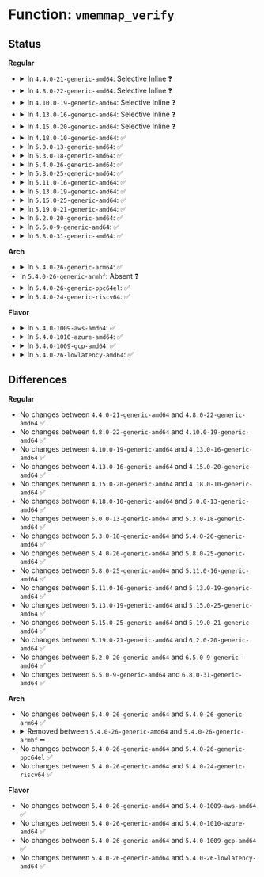 # Function: <code>vmemmap_verify</code>

## Status
<b>Regular</b>
<ul>
<li>
<details>
<summary>In <code>4.4.0-21-generic-amd64</code>: Selective Inline ❓</summary>

```c
void vmemmap_verify(pte_t * pte, int node, long unsigned int start, long unsigned int end)
```

```json
{
  "name": "vmemmap_verify",
  "collision_type": "Unique Global",
  "inline_type": "Selective",
  "funcs": [
    {
      "addr": 18446744071587361204,
      "name": "vmemmap_verify",
      "external": true,
      "loc": "mm/sparse-vmemmap.c:90",
      "file": "mm/sparse-vmemmap.c",
      "inline": "not declared, inlined",
      "caller_inline": [],
      "caller_func": [
        "arch/x86/mm/init_64.c:vmemmap_populate",
        "mm/sparse-vmemmap.c:vmemmap_populate_basepages"
      ]
    }
  ],
  "symbols": [
    {
      "addr": 18446744071587361204,
      "name": "vmemmap_verify",
      "section": ".text",
      "bind": "STB_GLOBAL",
      "size": 85
    }
  ]
}
```
</details>
</li>
<li>
<details>
<summary>In <code>4.8.0-22-generic-amd64</code>: Selective Inline ❓</summary>

```c
void vmemmap_verify(pte_t * pte, int node, long unsigned int start, long unsigned int end)
```

```json
{
  "name": "vmemmap_verify",
  "collision_type": "Unique Global",
  "inline_type": "Selective",
  "funcs": [
    {
      "addr": 18446744071587862616,
      "name": "vmemmap_verify",
      "external": true,
      "loc": "mm/sparse-vmemmap.c:162",
      "file": "mm/sparse-vmemmap.c",
      "inline": "not declared, inlined",
      "caller_inline": [],
      "caller_func": [
        "arch/x86/mm/init_64.c:vmemmap_populate",
        "mm/sparse-vmemmap.c:vmemmap_populate_basepages"
      ]
    }
  ],
  "symbols": [
    {
      "addr": 18446744071587862616,
      "name": "vmemmap_verify",
      "section": ".text",
      "bind": "STB_GLOBAL",
      "size": 85
    }
  ]
}
```
</details>
</li>
<li>
<details>
<summary>In <code>4.10.0-19-generic-amd64</code>: Selective Inline ❓</summary>

```c
void vmemmap_verify(pte_t * pte, int node, long unsigned int start, long unsigned int end)
```

```json
{
  "name": "vmemmap_verify",
  "collision_type": "Unique Global",
  "inline_type": "Selective",
  "funcs": [
    {
      "addr": 18446744071588077322,
      "name": "vmemmap_verify",
      "external": true,
      "loc": "mm/sparse-vmemmap.c:162",
      "file": "mm/sparse-vmemmap.c",
      "inline": "not declared, inlined",
      "caller_inline": [],
      "caller_func": [
        "arch/x86/mm/init_64.c:vmemmap_populate",
        "mm/sparse-vmemmap.c:vmemmap_populate_basepages"
      ]
    }
  ],
  "symbols": [
    {
      "addr": 18446744071588077322,
      "name": "vmemmap_verify",
      "section": ".text",
      "bind": "STB_GLOBAL",
      "size": 85
    }
  ]
}
```
</details>
</li>
<li>
<details>
<summary>In <code>4.13.0-16-generic-amd64</code>: Selective Inline ❓</summary>

```c
void vmemmap_verify(pte_t * pte, int node, long unsigned int start, long unsigned int end)
```

```json
{
  "name": "vmemmap_verify",
  "collision_type": "Unique Global",
  "inline_type": "Selective",
  "funcs": [
    {
      "addr": 18446744071588303775,
      "name": "vmemmap_verify",
      "external": true,
      "loc": "mm/sparse-vmemmap.c:162",
      "file": "mm/sparse-vmemmap.c",
      "inline": "not declared, inlined",
      "caller_inline": [],
      "caller_func": [
        "arch/x86/mm/init_64.c:vmemmap_populate",
        "mm/sparse-vmemmap.c:vmemmap_populate_basepages"
      ]
    }
  ],
  "symbols": [
    {
      "addr": 18446744071588303775,
      "name": "vmemmap_verify",
      "section": ".text",
      "bind": "STB_GLOBAL",
      "size": 85
    }
  ]
}
```
</details>
</li>
<li>
<details>
<summary>In <code>4.15.0-20-generic-amd64</code>: Selective Inline ❓</summary>

```c
void vmemmap_verify(pte_t * pte, int node, long unsigned int start, long unsigned int end)
```

```json
{
  "name": "vmemmap_verify",
  "collision_type": "Unique Global",
  "inline_type": "Selective",
  "funcs": [
    {
      "addr": 18446744071588869046,
      "name": "vmemmap_verify",
      "external": true,
      "loc": "mm/sparse-vmemmap.c:165",
      "file": "mm/sparse-vmemmap.c",
      "inline": "not declared, inlined",
      "caller_inline": [],
      "caller_func": [
        "arch/x86/mm/init_64.c:vmemmap_populate",
        "mm/sparse-vmemmap.c:vmemmap_populate_basepages"
      ]
    }
  ],
  "symbols": [
    {
      "addr": 18446744071588869046,
      "name": "vmemmap_verify",
      "section": ".text",
      "bind": "STB_GLOBAL",
      "size": 95
    }
  ]
}
```
</details>
</li>
<li>
<details>
<summary>In <code>4.18.0-10-generic-amd64</code>: ✅</summary>

```c
void vmemmap_verify(pte_t * pte, int node, long unsigned int start, long unsigned int end)
```

```json
{
  "name": "vmemmap_verify",
  "collision_type": "Unique Global",
  "inline_type": "No",
  "funcs": [
    {
      "addr": 18446744071589248026,
      "name": "vmemmap_verify",
      "external": true,
      "loc": "mm/sparse-vmemmap.c:143",
      "file": "mm/sparse-vmemmap.c",
      "inline": "seen, unknown",
      "caller_inline": [],
      "caller_func": [
        "arch/x86/mm/init_64.c:vmemmap_populate",
        "mm/sparse-vmemmap.c:vmemmap_populate_basepages"
      ]
    }
  ],
  "symbols": [
    {
      "addr": 18446744071589248026,
      "name": "vmemmap_verify",
      "section": ".text",
      "bind": "STB_GLOBAL",
      "size": 114
    }
  ]
}
```
</details>
</li>
<li>
<details>
<summary>In <code>5.0.0-13-generic-amd64</code>: ✅</summary>

```c
void vmemmap_verify(pte_t * pte, int node, long unsigned int start, long unsigned int end)
```

```json
{
  "name": "vmemmap_verify",
  "collision_type": "Unique Global",
  "inline_type": "No",
  "funcs": [
    {
      "addr": 18446744071589490312,
      "name": "vmemmap_verify",
      "external": true,
      "loc": "mm/sparse-vmemmap.c:132",
      "file": "mm/sparse-vmemmap.c",
      "inline": "seen, unknown",
      "caller_inline": [],
      "caller_func": [
        "arch/x86/mm/init_64.c:vmemmap_populate",
        "mm/sparse-vmemmap.c:vmemmap_populate_basepages"
      ]
    }
  ],
  "symbols": [
    {
      "addr": 18446744071589490312,
      "name": "vmemmap_verify",
      "section": ".text",
      "bind": "STB_GLOBAL",
      "size": 114
    }
  ]
}
```
</details>
</li>
<li>
<details>
<summary>In <code>5.3.0-18-generic-amd64</code>: ✅</summary>

```c
void vmemmap_verify(pte_t * pte, int node, long unsigned int start, long unsigned int end)
```

```json
{
  "name": "vmemmap_verify",
  "collision_type": "Unique Global",
  "inline_type": "No",
  "funcs": [
    {
      "addr": 18446744071589951278,
      "name": "vmemmap_verify",
      "external": true,
      "loc": "mm/sparse-vmemmap.c:132",
      "file": "mm/sparse-vmemmap.c",
      "inline": "seen, unknown",
      "caller_inline": [],
      "caller_func": [
        "arch/x86/mm/init_64.c:vmemmap_populate",
        "mm/sparse-vmemmap.c:vmemmap_populate_basepages"
      ]
    }
  ],
  "symbols": [
    {
      "addr": 18446744071589951278,
      "name": "vmemmap_verify",
      "section": ".text",
      "bind": "STB_GLOBAL",
      "size": 114
    }
  ]
}
```
</details>
</li>
<li>
<details>
<summary>In <code>5.4.0-26-generic-amd64</code>: ✅</summary>

```c
void vmemmap_verify(pte_t * pte, int node, long unsigned int start, long unsigned int end)
```

```json
{
  "name": "vmemmap_verify",
  "collision_type": "Unique Global",
  "inline_type": "No",
  "funcs": [
    {
      "addr": 18446744071590178805,
      "name": "vmemmap_verify",
      "external": true,
      "loc": "mm/sparse-vmemmap.c:132",
      "file": "mm/sparse-vmemmap.c",
      "inline": "seen, unknown",
      "caller_inline": [],
      "caller_func": [
        "arch/x86/mm/init_64.c:vmemmap_populate",
        "mm/sparse-vmemmap.c:vmemmap_populate_basepages"
      ]
    }
  ],
  "symbols": [
    {
      "addr": 18446744071590178805,
      "name": "vmemmap_verify",
      "section": ".text",
      "bind": "STB_GLOBAL",
      "size": 114
    }
  ]
}
```
</details>
</li>
<li>
<details>
<summary>In <code>5.8.0-25-generic-amd64</code>: ✅</summary>

```c
void vmemmap_verify(pte_t * pte, int node, long unsigned int start, long unsigned int end)
```

```json
{
  "name": "vmemmap_verify",
  "collision_type": "Unique Global",
  "inline_type": "No",
  "funcs": [
    {
      "addr": 18446744071591197110,
      "name": "vmemmap_verify",
      "external": true,
      "loc": "mm/sparse-vmemmap.c:131",
      "file": "mm/sparse-vmemmap.c",
      "inline": "seen, unknown",
      "caller_inline": [],
      "caller_func": [
        "arch/x86/mm/init_64.c:vmemmap_populate_hugepages",
        "mm/sparse-vmemmap.c:vmemmap_populate_basepages"
      ]
    }
  ],
  "symbols": [
    {
      "addr": 18446744071591197110,
      "name": "vmemmap_verify",
      "section": ".text",
      "bind": "STB_GLOBAL",
      "size": 117
    }
  ]
}
```
</details>
</li>
<li>
<details>
<summary>In <code>5.11.0-16-generic-amd64</code>: ✅</summary>

```c
void vmemmap_verify(pte_t * pte, int node, long unsigned int start, long unsigned int end)
```

```json
{
  "name": "vmemmap_verify",
  "collision_type": "Unique Global",
  "inline_type": "No",
  "funcs": [
    {
      "addr": 18446744071591692012,
      "name": "vmemmap_verify",
      "external": true,
      "loc": "mm/sparse-vmemmap.c:132",
      "file": "mm/sparse-vmemmap.c",
      "inline": "seen, unknown",
      "caller_inline": [],
      "caller_func": [
        "arch/x86/mm/init_64.c:vmemmap_populate_hugepages",
        "mm/sparse-vmemmap.c:vmemmap_populate_basepages"
      ]
    }
  ],
  "symbols": [
    {
      "addr": 18446744071591692012,
      "name": "vmemmap_verify",
      "section": ".text",
      "bind": "STB_GLOBAL",
      "size": 117
    }
  ]
}
```
</details>
</li>
<li>
<details>
<summary>In <code>5.13.0-19-generic-amd64</code>: ✅</summary>

```c
void vmemmap_verify(pte_t * pte, int node, long unsigned int start, long unsigned int end)
```

```json
{
  "name": "vmemmap_verify",
  "collision_type": "Unique Global",
  "inline_type": "No",
  "funcs": [
    {
      "addr": 18446744071591634779,
      "name": "vmemmap_verify",
      "external": true,
      "loc": "mm/sparse-vmemmap.c:132",
      "file": "mm/sparse-vmemmap.c",
      "inline": "seen, unknown",
      "caller_inline": [],
      "caller_func": [
        "arch/x86/mm/init_64.c:vmemmap_populate_hugepages",
        "mm/sparse-vmemmap.c:vmemmap_populate_basepages"
      ]
    }
  ],
  "symbols": [
    {
      "addr": 18446744071591634779,
      "name": "vmemmap_verify",
      "section": ".text",
      "bind": "STB_GLOBAL",
      "size": 111
    }
  ]
}
```
</details>
</li>
<li>
<details>
<summary>In <code>5.15.0-25-generic-amd64</code>: ✅</summary>

```c
void vmemmap_verify(pte_t * pte, int node, long unsigned int start, long unsigned int end)
```

```json
{
  "name": "vmemmap_verify",
  "collision_type": "Unique Global",
  "inline_type": "No",
  "funcs": [
    {
      "addr": 18446744071592808920,
      "name": "vmemmap_verify",
      "external": true,
      "loc": "mm/sparse-vmemmap.c:486",
      "file": "mm/sparse-vmemmap.c",
      "inline": "seen, unknown",
      "caller_inline": [],
      "caller_func": [
        "arch/x86/mm/init_64.c:vmemmap_populate_hugepages",
        "mm/sparse-vmemmap.c:vmemmap_populate_basepages"
      ]
    }
  ],
  "symbols": [
    {
      "addr": 18446744071592808920,
      "name": "vmemmap_verify",
      "section": ".text",
      "bind": "STB_GLOBAL",
      "size": 75
    }
  ]
}
```
</details>
</li>
<li>
<details>
<summary>In <code>5.19.0-21-generic-amd64</code>: ✅</summary>

```c
void vmemmap_verify(pte_t * pte, int node, long unsigned int start, long unsigned int end)
```

```json
{
  "name": "vmemmap_verify",
  "collision_type": "Unique Global",
  "inline_type": "No",
  "funcs": [
    {
      "addr": 18446744071594710048,
      "name": "vmemmap_verify",
      "external": true,
      "loc": "mm/sparse-vmemmap.c:532",
      "file": "mm/sparse-vmemmap.c",
      "inline": "seen, unknown",
      "caller_inline": [],
      "caller_func": [
        "arch/x86/mm/init_64.c:vmemmap_populate_hugepages",
        "mm/sparse-vmemmap.c:vmemmap_populate_address"
      ]
    }
  ],
  "symbols": [
    {
      "addr": 18446744071594710048,
      "name": "vmemmap_verify",
      "section": ".text",
      "bind": "STB_GLOBAL",
      "size": 89
    }
  ]
}
```
</details>
</li>
<li>
<details>
<summary>In <code>6.2.0-20-generic-amd64</code>: ✅</summary>

```c
void vmemmap_verify(pte_t * pte, int node, long unsigned int start, long unsigned int end)
```

```json
{
  "name": "vmemmap_verify",
  "collision_type": "Unique Global",
  "inline_type": "No",
  "funcs": [
    {
      "addr": 18446744071596454736,
      "name": "vmemmap_verify",
      "external": true,
      "loc": "mm/sparse-vmemmap.c:133",
      "file": "mm/sparse-vmemmap.c",
      "inline": "seen, unknown",
      "caller_inline": [],
      "caller_func": [
        "arch/x86/mm/init_64.c:vmemmap_check_pmd",
        "mm/sparse-vmemmap.c:vmemmap_populate_address"
      ]
    }
  ],
  "symbols": [
    {
      "addr": 18446744071596454736,
      "name": "vmemmap_verify",
      "section": ".text",
      "bind": "STB_GLOBAL",
      "size": 161
    }
  ]
}
```
</details>
</li>
<li>
<details>
<summary>In <code>6.5.0-9-generic-amd64</code>: ✅</summary>

```c
void vmemmap_verify(pte_t * pte, int node, long unsigned int start, long unsigned int end)
```

```json
{
  "name": "vmemmap_verify",
  "collision_type": "Unique Global",
  "inline_type": "No",
  "funcs": [
    {
      "addr": 18446744071596996064,
      "name": "vmemmap_verify",
      "external": true,
      "loc": "mm/sparse-vmemmap.c:133",
      "file": "mm/sparse-vmemmap.c",
      "inline": "seen, unknown",
      "caller_inline": [],
      "caller_func": [
        "arch/x86/mm/init_64.c:vmemmap_check_pmd",
        "mm/sparse-vmemmap.c:vmemmap_populate_address"
      ]
    }
  ],
  "symbols": [
    {
      "addr": 18446744071596996064,
      "name": "vmemmap_verify",
      "section": ".text",
      "bind": "STB_GLOBAL",
      "size": 161
    }
  ]
}
```
</details>
</li>
<li>
<details>
<summary>In <code>6.8.0-31-generic-amd64</code>: ✅</summary>

```c
void vmemmap_verify(pte_t * pte, int node, long unsigned int start, long unsigned int end)
```

```json
{
  "name": "vmemmap_verify",
  "collision_type": "Unique Global",
  "inline_type": "No",
  "funcs": [
    {
      "addr": 18446744071597925552,
      "name": "vmemmap_verify",
      "external": true,
      "loc": "mm/sparse-vmemmap.c:133",
      "file": "mm/sparse-vmemmap.c",
      "inline": "seen, unknown",
      "caller_inline": [],
      "caller_func": [
        "arch/x86/mm/init_64.c:vmemmap_check_pmd",
        "mm/sparse-vmemmap.c:vmemmap_populate_address"
      ]
    }
  ],
  "symbols": [
    {
      "addr": 18446744071597925552,
      "name": "vmemmap_verify",
      "section": ".text",
      "bind": "STB_GLOBAL",
      "size": 161
    }
  ]
}
```
</details>
</li>
</ul>
<b>Arch</b>
<ul>
<li>
<details>
<summary>In <code>5.4.0-26-generic-arm64</code>: ✅</summary>

```c
void vmemmap_verify(pte_t * pte, int node, long unsigned int start, long unsigned int end)
```

```json
{
  "name": "vmemmap_verify",
  "collision_type": "Unique Global",
  "inline_type": "No",
  "funcs": [
    {
      "addr": 18446603336503921780,
      "name": "vmemmap_verify",
      "external": true,
      "loc": "mm/sparse-vmemmap.c:132",
      "file": "mm/sparse-vmemmap.c",
      "inline": "seen, unknown",
      "caller_inline": [],
      "caller_func": [
        "arch/arm64/mm/mmu.c:vmemmap_populate",
        "mm/sparse-vmemmap.c:vmemmap_populate_basepages"
      ]
    }
  ],
  "symbols": [
    {
      "addr": 18446603336503921780,
      "name": "vmemmap_verify",
      "section": ".text",
      "bind": "STB_GLOBAL",
      "size": 92
    }
  ]
}
```
</details>
</li>
<li>
In <code>5.4.0-26-generic-armhf</code>: Absent ❓
</li>
<li>
<details>
<summary>In <code>5.4.0-26-generic-ppc64el</code>: ✅</summary>

```c
void vmemmap_verify(pte_t * pte, int node, long unsigned int start, long unsigned int end)
```

```json
{
  "name": "vmemmap_verify",
  "collision_type": "Unique Global",
  "inline_type": "No",
  "funcs": [
    {
      "addr": 13835058055297817296,
      "name": "vmemmap_verify",
      "external": true,
      "loc": "mm/sparse-vmemmap.c:132",
      "file": "mm/sparse-vmemmap.c",
      "inline": "seen, unknown",
      "caller_inline": [],
      "caller_func": [
        "mm/sparse-vmemmap.c:vmemmap_populate_basepages"
      ]
    }
  ],
  "symbols": [
    {
      "addr": 13835058055297817296,
      "name": "vmemmap_verify",
      "section": ".text",
      "bind": "STB_GLOBAL",
      "size": 124
    }
  ]
}
```
</details>
</li>
<li>
<details>
<summary>In <code>5.4.0-24-generic-riscv64</code>: ✅</summary>

```c
void vmemmap_verify(pte_t * pte, int node, long unsigned int start, long unsigned int end)
```

```json
{
  "name": "vmemmap_verify",
  "collision_type": "Unique Global",
  "inline_type": "No",
  "funcs": [
    {
      "addr": 18446743936270896982,
      "name": "vmemmap_verify",
      "external": true,
      "loc": "mm/sparse-vmemmap.c:132",
      "file": "mm/sparse-vmemmap.c",
      "inline": "seen, unknown",
      "caller_inline": [],
      "caller_func": [
        "mm/sparse-vmemmap.c:vmemmap_populate_basepages"
      ]
    }
  ],
  "symbols": [
    {
      "addr": 18446743936270896982,
      "name": "vmemmap_verify",
      "section": ".init.text",
      "bind": "STB_GLOBAL",
      "size": 72
    }
  ]
}
```
</details>
</li>
</ul>
<b>Flavor</b>
<ul>
<li>
<details>
<summary>In <code>5.4.0-1009-aws-amd64</code>: ✅</summary>

```c
void vmemmap_verify(pte_t * pte, int node, long unsigned int start, long unsigned int end)
```

```json
{
  "name": "vmemmap_verify",
  "collision_type": "Unique Global",
  "inline_type": "No",
  "funcs": [
    {
      "addr": 18446744071589781093,
      "name": "vmemmap_verify",
      "external": true,
      "loc": "mm/sparse-vmemmap.c:132",
      "file": "mm/sparse-vmemmap.c",
      "inline": "seen, unknown",
      "caller_inline": [],
      "caller_func": [
        "arch/x86/mm/init_64.c:vmemmap_populate",
        "mm/sparse-vmemmap.c:vmemmap_populate_basepages"
      ]
    }
  ],
  "symbols": [
    {
      "addr": 18446744071589781093,
      "name": "vmemmap_verify",
      "section": ".text",
      "bind": "STB_GLOBAL",
      "size": 114
    }
  ]
}
```
</details>
</li>
<li>
<details>
<summary>In <code>5.4.0-1010-azure-amd64</code>: ✅</summary>

```c
void vmemmap_verify(pte_t * pte, int node, long unsigned int start, long unsigned int end)
```

```json
{
  "name": "vmemmap_verify",
  "collision_type": "Unique Global",
  "inline_type": "No",
  "funcs": [
    {
      "addr": 18446744071589503916,
      "name": "vmemmap_verify",
      "external": true,
      "loc": "mm/sparse-vmemmap.c:132",
      "file": "mm/sparse-vmemmap.c",
      "inline": "seen, unknown",
      "caller_inline": [],
      "caller_func": [
        "arch/x86/mm/init_64.c:vmemmap_populate",
        "mm/sparse-vmemmap.c:vmemmap_populate_basepages"
      ]
    }
  ],
  "symbols": [
    {
      "addr": 18446744071589503916,
      "name": "vmemmap_verify",
      "section": ".text",
      "bind": "STB_GLOBAL",
      "size": 107
    }
  ]
}
```
</details>
</li>
<li>
<details>
<summary>In <code>5.4.0-1009-gcp-amd64</code>: ✅</summary>

```c
void vmemmap_verify(pte_t * pte, int node, long unsigned int start, long unsigned int end)
```

```json
{
  "name": "vmemmap_verify",
  "collision_type": "Unique Global",
  "inline_type": "No",
  "funcs": [
    {
      "addr": 18446744071590224501,
      "name": "vmemmap_verify",
      "external": true,
      "loc": "mm/sparse-vmemmap.c:132",
      "file": "mm/sparse-vmemmap.c",
      "inline": "seen, unknown",
      "caller_inline": [],
      "caller_func": [
        "arch/x86/mm/init_64.c:vmemmap_populate",
        "mm/sparse-vmemmap.c:vmemmap_populate_basepages"
      ]
    }
  ],
  "symbols": [
    {
      "addr": 18446744071590224501,
      "name": "vmemmap_verify",
      "section": ".text",
      "bind": "STB_GLOBAL",
      "size": 114
    }
  ]
}
```
</details>
</li>
<li>
<details>
<summary>In <code>5.4.0-26-lowlatency-amd64</code>: ✅</summary>

```c
void vmemmap_verify(pte_t * pte, int node, long unsigned int start, long unsigned int end)
```

```json
{
  "name": "vmemmap_verify",
  "collision_type": "Unique Global",
  "inline_type": "No",
  "funcs": [
    {
      "addr": 18446744071590274859,
      "name": "vmemmap_verify",
      "external": true,
      "loc": "mm/sparse-vmemmap.c:132",
      "file": "mm/sparse-vmemmap.c",
      "inline": "seen, unknown",
      "caller_inline": [],
      "caller_func": [
        "arch/x86/mm/init_64.c:vmemmap_populate",
        "mm/sparse-vmemmap.c:vmemmap_populate_basepages"
      ]
    }
  ],
  "symbols": [
    {
      "addr": 18446744071590274859,
      "name": "vmemmap_verify",
      "section": ".text",
      "bind": "STB_GLOBAL",
      "size": 114
    }
  ]
}
```
</details>
</li>
</ul>

## Differences
<b>Regular</b>
<ul>
<li>
No changes between <code>4.4.0-21-generic-amd64</code> and <code>4.8.0-22-generic-amd64</code> ✅
</li>
<li>
No changes between <code>4.8.0-22-generic-amd64</code> and <code>4.10.0-19-generic-amd64</code> ✅
</li>
<li>
No changes between <code>4.10.0-19-generic-amd64</code> and <code>4.13.0-16-generic-amd64</code> ✅
</li>
<li>
No changes between <code>4.13.0-16-generic-amd64</code> and <code>4.15.0-20-generic-amd64</code> ✅
</li>
<li>
No changes between <code>4.15.0-20-generic-amd64</code> and <code>4.18.0-10-generic-amd64</code> ✅
</li>
<li>
No changes between <code>4.18.0-10-generic-amd64</code> and <code>5.0.0-13-generic-amd64</code> ✅
</li>
<li>
No changes between <code>5.0.0-13-generic-amd64</code> and <code>5.3.0-18-generic-amd64</code> ✅
</li>
<li>
No changes between <code>5.3.0-18-generic-amd64</code> and <code>5.4.0-26-generic-amd64</code> ✅
</li>
<li>
No changes between <code>5.4.0-26-generic-amd64</code> and <code>5.8.0-25-generic-amd64</code> ✅
</li>
<li>
No changes between <code>5.8.0-25-generic-amd64</code> and <code>5.11.0-16-generic-amd64</code> ✅
</li>
<li>
No changes between <code>5.11.0-16-generic-amd64</code> and <code>5.13.0-19-generic-amd64</code> ✅
</li>
<li>
No changes between <code>5.13.0-19-generic-amd64</code> and <code>5.15.0-25-generic-amd64</code> ✅
</li>
<li>
No changes between <code>5.15.0-25-generic-amd64</code> and <code>5.19.0-21-generic-amd64</code> ✅
</li>
<li>
No changes between <code>5.19.0-21-generic-amd64</code> and <code>6.2.0-20-generic-amd64</code> ✅
</li>
<li>
No changes between <code>6.2.0-20-generic-amd64</code> and <code>6.5.0-9-generic-amd64</code> ✅
</li>
<li>
No changes between <code>6.5.0-9-generic-amd64</code> and <code>6.8.0-31-generic-amd64</code> ✅
</li>
</ul>
<b>Arch</b>
<ul>
<li>
No changes between <code>5.4.0-26-generic-amd64</code> and <code>5.4.0-26-generic-arm64</code> ✅
</li>
<li>
<details>
<summary>Removed between <code>5.4.0-26-generic-amd64</code> and <code>5.4.0-26-generic-armhf</code> ➖</summary>

```c
void vmemmap_verify(pte_t * pte, int node, long unsigned int start, long unsigned int end)
```
</details>
</li>
<li>
No changes between <code>5.4.0-26-generic-amd64</code> and <code>5.4.0-26-generic-ppc64el</code> ✅
</li>
<li>
No changes between <code>5.4.0-26-generic-amd64</code> and <code>5.4.0-24-generic-riscv64</code> ✅
</li>
</ul>
<b>Flavor</b>
<ul>
<li>
No changes between <code>5.4.0-26-generic-amd64</code> and <code>5.4.0-1009-aws-amd64</code> ✅
</li>
<li>
No changes between <code>5.4.0-26-generic-amd64</code> and <code>5.4.0-1010-azure-amd64</code> ✅
</li>
<li>
No changes between <code>5.4.0-26-generic-amd64</code> and <code>5.4.0-1009-gcp-amd64</code> ✅
</li>
<li>
No changes between <code>5.4.0-26-generic-amd64</code> and <code>5.4.0-26-lowlatency-amd64</code> ✅
</li>
</ul>

